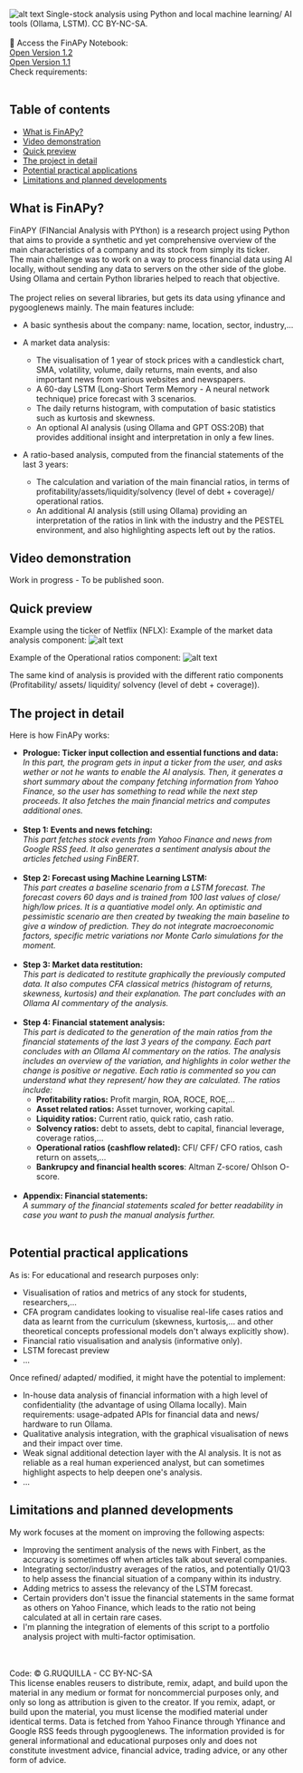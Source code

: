 ![alt text](https://github.com/gruquilla/FinAPy/blob/main/media/FINAPY%20logo.jpg "Logo")
Single-stock analysis using Python and local machine learning/ AI tools (Ollama, LSTM). CC BY-NC-SA.<br />
<br />
📘 Access the FinAPy Notebook: <br />
[Open Version 1.2](https://github.com/gruquilla/FinAPy/blob/main/Jupyter%20Notebook%20files/FinAPy%20V1.1%20Jupyter%20Notebook%20Version.ipynb) <br />
[Open Version 1.1](https://github.com/gruquilla/FinAPy/blob/main/Jupyter%20Notebook%20files/FinAPy%20V1.1%20Jupyter%20Notebook%20Version.ipynb)
<br />
Check requirements: <br />
<br />

## Table of contents
- [What is FinAPy?](#what-is-finapy)
- [Video demonstration](#video-demonstration)
- [Quick preview](#quick-preview)
- [The project in detail](#the-project-in-detail)
- [Potential practical applications](#potential-practical-applications)
- [Limitations and planned developments](#limitations-and-planned-developments)
  
## What is FinAPy?
FinAPY (FINancial Analysis with PYthon) is a research project using Python that aims to provide a synthetic and yet comprehensive overview of the main characteristics of a company and its stock from simply its ticker.<br />
The main challenge was to work on a way to process financial data using AI locally, without sending any data to servers on the other side of the globe. Using Ollama and certain Python libraries helped to reach that objective.<br />
<br />
The project relies on several libraries, but gets its data using yfinance and pygooglenews mainly. The main features include: <br />
* A basic synthesis about the company: name, location, sector, industry,...
* A market data analysis:
  * The visualisation of 1 year of stock prices with a candlestick chart, SMA, volatility, volume, daily returns, main events, and also important news from various websites and newspapers.
  * A 60-day LSTM (Long-Short Term Memory - A neural network technique) price forecast with 3 scenarios.
  * The daily returns histogram, with computation of basic statistics such as kurtosis and skewness.
  * An optional AI analysis (using Ollama and GPT OSS:20B) that provides additional insight and interpretation in only a few lines.
    
* A ratio-based analysis, computed from the financial statements of the last 3 years:
  * The calculation and variation of the main financial ratios, in terms of profitability/assets/liquidity/solvency (level of debt + coverage)/ operational ratios.
  * An additional AI analysis (still using Ollama) providing an interpretation of the ratios in link with the industry and the PESTEL environment, and also highlighting aspects left out by the ratios.

## Video demonstration
Work in progress - To be published soon.

## Quick preview
Example using the ticker of Netflix (NFLX):
Example of the market data analysis component:
![alt text](https://github.com/gruquilla/FinAPy/blob/main/media/previewmarket.jpg "Market data visualisation graph")

Example of the Operational ratios component:
![alt text](https://github.com/gruquilla/FinAPy/blob/main/media/ratiospreview.jpg "Ratio analysis")

The same kind of analysis is provided with the different ratio components (Profitability/ assets/ liquidity/ solvency (level of debt + coverage)).

## The project in detail
Here is how FinAPy works:
* **Prologue: Ticker input collection and essential functions and data:** <br />
  _In this part, the program gets in input a ticker from the user, and asks wether or not he wants to enable the AI analysis. Then, it generates a short summary about the company fetching information from Yahoo Finance, so the user has something to read while the next step proceeds. It also fetches the main financial metrics and computes additional ones._ <br /> <br />
* **Step 1: Events and news fetching:** <br />
  _This part fetches stock events from Yahoo Finance and news from Google RSS feed. It also generates a sentiment analysis about the articles fetched using FinBERT._ <br /> <br />
* **Step 2: Forecast using Machine Learning LSTM:**  <br />
  _This part creates a baseline scenario from a LSTM forecast. The forecast covers 60 days and is trained from 100 last values of close/ high/low prices. It is a quantiative model only. An optimistic and pessimistic scenario are then created by tweaking the main baseline to give a window of prediction. They do not integrate macroeconomic factors, specific metric variations nor Monte Carlo simulations for the moment._ <br /> <br />
* **Step 3: Market data restitution:** <br />
  _This part is dedicated to restitute graphically the previously computed data. It also computes CFA classical metrics (histogram of returns, skewness, kurtosis) and their explanation. The part concludes with an Ollama AI commentary of the analysis._ <br /> <br />
* **Step 4: Financial statement analysis:** <br />
  _This part is dedicated to the generation of the main ratios from the financial statements of the last 3 years of the company. Each part concludes with an Ollama AI commentary on the ratios. The analysis includes an overview of the variation, and highlights in color wether the change is positive or negative. Each ratio is commented so you can understand what they represent/ how they are calculated. The ratios include:_ <br />
    * **Profitability ratios:** Profit margin, ROA, ROCE, ROE,...
    * **Asset related ratios:** Asset turnover, working capital.
    * **Liquidity ratios:** Current ratio, quick ratio, cash ratio.
    * **Solvency ratios:** debt to assets, debt to capital, financial leverage, coverage ratios,...
    * **Operational ratios (cashflow related):** CFI/ CFF/ CFO ratios, cash return on assets,... 
    * **Bankrupcy and financial health scores**: Altman Z-score/ Ohlson O-score.<br /> <br />
* **Appendix: Financial statements:** <br />
  _A summary of the financial statements scaled for better readability in case you want to push the manual analysis further._ <br /> <br />

## Potential practical applications
As is: For educational and research purposes only:
  * Visualisation of ratios and metrics of any stock for students, researchers,...
  * CFA program candidates looking to visualise real-life cases ratios and data as learnt from the curriculum (skewness, kurtosis,... and other theoretical concepts professional models don't always explicitly show).
  * Financial ratio visualisation and analysis (informative only).
  * LSTM forecast preview
  * ... <br />

Once refined/ adapted/ modified, it might have the potential to implement:
  * In-house data analysis of financial information with a high level of confidentiality (the advantage of using Ollama locally). Main requirements: usage-adpated APIs for financial data and news/ hardware to run Ollama.
  * Qualitative analysis integration, with the graphical visualisation of news and their impact over time.
  * Weak signal additional detection layer with the AI analysis. It is not as reliable as a real human experienced analyst, but can sometimes highlight aspects to help deepen one's analysis.
  *  ... <br />
## Limitations and planned developments
My work focuses at the moment on improving the following aspects:
* Improving the sentiment analysis of the news with Finbert, as the accuracy is sometimes off when articles talk about several companies.
* Integrating sector/industry averages of the ratios, and potentially Q1/Q3 to help assess the financial situation of a company within its industry.
* Adding metrics to assess the relevancy of the LSTM forecast.
* Certain providers don't issue the financial statements in the same format as others on Yahoo Finance, which leads to the ratio not being calculated at all in certain rare cases.
* I'm planning the integration of elements of this script to a portfolio analysis project with multi-factor optimisation.
<br />
<br />
Code: © G.RUQUILLA - CC BY-NC-SA <br />
This license enables reusers to distribute, remix, adapt, and build upon the material in any medium or format for noncommercial purposes only, and only so long as attribution is given to the creator. If you remix, adapt, or build upon the material, you must license the modified material under identical terms. Data is fetched from Yahoo Finance through Yfinance and Google RSS feeds through pygooglenews. The information provided is for general informational and educational purposes only and does not constitute investment advice, financial advice, trading advice, or any other form of advice.
